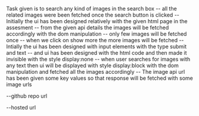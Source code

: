 Task given is to search any kind of images in the search box 
-- all the related images were been fetched once the search button is clicked
-- Initially the ui has been designed relatively with the given html page in the assesment
-- from the given api details the images will be fetched accordingly with the dom manipulation
-- only few images will be fetched once 
-- when we click on show more the more images will be fetched 
-- Intially the ui has been designed with input elements with the type submit and text 
-- and ui has been designed with the html code and then made it invisible with the style display:none
-- when user searches for images with any text then ui will be displayed with style display:block with the dom manipulation and fetched all the images accordingly
-- The image api url has been given some key values so that response will be fetched with some image urls



--github repo url 



--hosted url